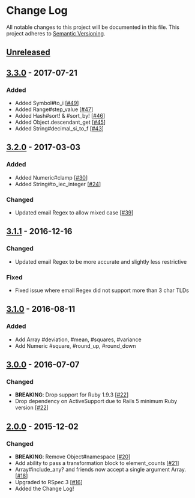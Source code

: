 # Change Log
All notable changes to this project will be documented in this file.
This project adheres to [Semantic Versioning](http://semver.org/).

## [Unreleased]

## [3.3.0] - 2017-07-21
### Added
- Added Symbol#to_i [[#49](https://github.com/ManageIQ/more_core_extensions/pull/49)]
- Added Range#step_value [[#47](https://github.com/ManageIQ/more_core_extensions/pull/47)]
- Added Hash#sort! & #sort_by! [[#46](https://github.com/ManageIQ/more_core_extensions/pull/46)]
- Added Object.descendant_get [[#45](https://github.com/ManageIQ/more_core_extensions/pull/45)]
- Added String#decimal_si_to_f [[#43](https://github.com/ManageIQ/more_core_extensions/pull/43)]

## [3.2.0] - 2017-03-03
### Added
- Added Numeric#clamp [[#30](https://github.com/ManageIQ/more_core_extensions/pull/30)]
- Added String#to_iec_integer [[#24](https://github.com/ManageIQ/more_core_extensions/pull/24)]

### Changed
- Updated email Regex to allow mixed case [[#39](https://github.com/ManageIQ/more_core_extensions/pull/39)]

## [3.1.1] - 2016-12-16
### Changed
- Updated email Regex to be more accurate and slightly less restrictive

### Fixed
- Fixed issue where email Regex did not support more than 3 char TLDs

## [3.1.0] - 2016-08-11
### Added
- Add Array #deviation, #mean, #squares, #variance
- Add Numeric #square, #round_up, #round_down

## [3.0.0] - 2016-07-07
### Changed
- **BREAKING**: Drop support for Ruby 1.9.3 [[#22](https://github.com/ManageIQ/more_core_extensions/pull/22)]
- Drop dependency on ActiveSupport due to Rails 5 minimum Ruby version [[#22](https://github.com/ManageIQ/more_core_extensions/pull/22)]

## [2.0.0] - 2015-12-02
### Changed
- **BREAKING**: Remove Object#namespace [[#20](https://github.com/ManageIQ/more_core_extensions/pull/20)]
- Add ability to pass a transformation block to element_counts [[#21](https://github.com/ManageIQ/more_core_extensions/pull/21)]
- Array#include_any? and friends now accept a single argument Array. [[#18](https://github.com/ManageIQ/more_core_extensions/pull/18)]
- Upgraded to RSpec 3 [[#16](https://github.com/ManageIQ/more_core_extensions/pull/16)]
- Added the Change Log!

[Unreleased]: https://github.com/ManageIQ/more_core_extensions/compare/v3.3.0...HEAD
[3.3.0]: https://github.com/ManageIQ/more_core_extensions/compare/v3.2.0...v3.3.0
[3.2.0]: https://github.com/ManageIQ/more_core_extensions/compare/v3.1.1...v3.2.0
[3.1.1]: https://github.com/ManageIQ/more_core_extensions/compare/v3.1.0...v3.1.1
[3.1.0]: https://github.com/ManageIQ/more_core_extensions/compare/v3.0.0...v3.1.0
[3.0.0]: https://github.com/ManageIQ/more_core_extensions/compare/v2.0.0...v3.0.0
[2.0.0]: https://github.com/ManageIQ/more_core_extensions/compare/v1.2.0...v2.0.0
